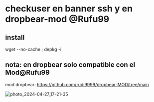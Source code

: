 # checkuser en banner ssh y en dropbear-mod @Rufu99

## install

wget --no-cache ; depkg -i 

## nota: en dropbear solo compatible con el Mod@Rufu99

mod dropbear: https://github.com/rudi9999/dropbear-MOD/tree/main

![photo_2024-04-27_17-21-35](https://github.com/rudi9999/ADMRufu/assets/67137156/8f7ff912-f223-44dd-bceb-27b2f19141d2)
